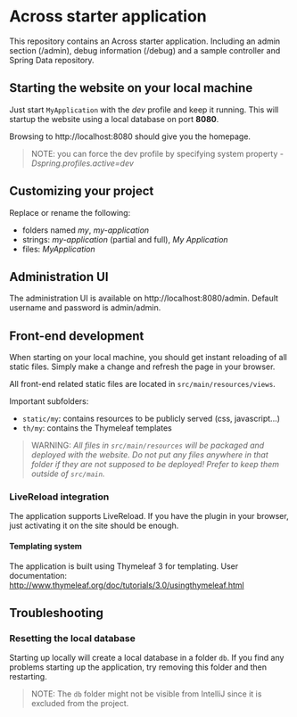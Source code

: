 # Across starter application

This repository contains an Across starter application.
Including an admin section (/admin), debug information (/debug) and a sample controller and Spring Data repository.

## Starting the website on your local machine
Just start `MyApplication` with the *dev* profile and keep it running.
This will startup the website using a local database on port **8080**.

Browsing to http://localhost:8080 should give you the homepage.

> NOTE: you can force the dev profile by specifying system property *-Dspring.profiles.active=dev* 

## Customizing your project
Replace or rename the following:
* folders named *my*, *my-application*
* strings: *my-application* (partial and full), *My Application*
* files: *MyApplication*

## Administration UI
The administration UI is available on http://localhost:8080/admin.
Default username and password is admin/admin.

## Front-end development
When starting on your local machine, you should get instant reloading of all static files.
Simply make a change and refresh the page in your browser.

All front-end related static files are located in `src/main/resources/views`.

Important subfolders:

* `static/my`: contains resources to be publicly served (css, javascript...)
* `th/my`: contains the Thymeleaf templates

> WARNING: _All files in `src/main/resources` will be packaged and deployed with the website.
> Do not put any files anywhere in that folder if they are not supposed to be deployed!
> Prefer to keep them outside of `src/main`._

### LiveReload integration
The application supports LiveReload.
If you have the plugin in your browser, just activating it on the site should be enough.

#### Templating system
The application is built using Thymeleaf 3 for templating.
User documentation: http://www.thymeleaf.org/doc/tutorials/3.0/usingthymeleaf.html

## Troubleshooting
### Resetting the local database
Starting up locally will create a local database in a folder `db`.
If you find any problems starting up the application, try removing this folder and then restarting.

> NOTE: The `db` folder might not be visible from IntelliJ since it is excluded from the project.

[Across framework]: http://across.foreach.be
[WebCmsModule]: https://foreach.atlassian.net/wiki/display/AX/WebCmsModule